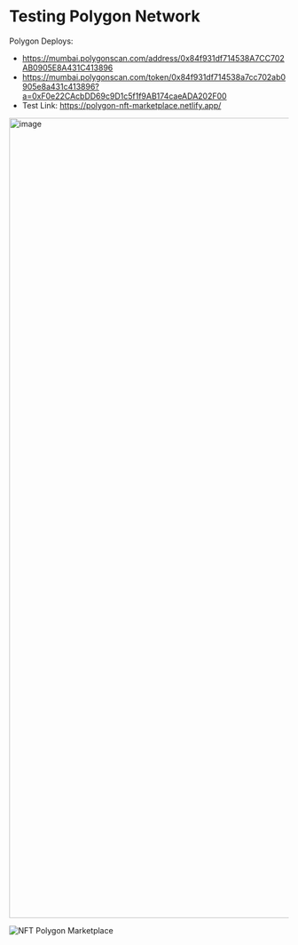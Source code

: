 # Testing Polygon Network

Polygon Deploys: 
- https://mumbai.polygonscan.com/address/0x84f931df714538A7CC702AB0905E8A431C413896
- https://mumbai.polygonscan.com/token/0x84f931df714538a7cc702ab0905e8a431c413896?a=0xF0e22CAcbDD69c9D1c5f1f9AB174caeADA202F00
- Test Link: https://polygon-nft-marketplace.netlify.app/

<img width="1440" alt="image" src="https://user-images.githubusercontent.com/24545141/168192590-98e69647-65f4-4ddc-9af6-a54d9bd48d39.png">

![NFT Polygon Marketplace](https://user-images.githubusercontent.com/24545141/168404605-ad4087e7-a359-4a2c-ae8b-8fff9b2143e1.gif)
